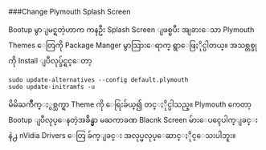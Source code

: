 ###Change Plymouth Splash Screen 

Bootup မွာျမင္ရတဲ့ဟာက ကနဦး Splash Screen ျဖစ္ၿပီး အျခားေသာ Plymouth Themes ေတြကို Package Manger မွာသြားေရာက္ ရွာေဖြႏိုင္ပါတယ္။ အသစ္တစ္ခုကို Install ျပဳလုပ္ခ်င္ရင္ေတာ့

	sudo update-alternatives --config default.plymouth
	sudo update-initramfs -u

မိမိႀကိဳက္ႏွစ္သက္ရာ Theme ကို ေရြးခ်ယ္၍ တင္ႏိုင္ပါသည္။ Plymouth ကေတာ့ Bootup ျပဳလုပ္ေနတဲ့အခ်ိန္မွာ မႀကာခဏ Blacnk Screen မ်ားေပၚေပါက္ျခင္းနဲ႕ nVidia Drivers ေတြ ခ်က္ျခင္း အလုပ္မလုပ္ေဆာင္ႏိုင္ေသးပါဘူး။
